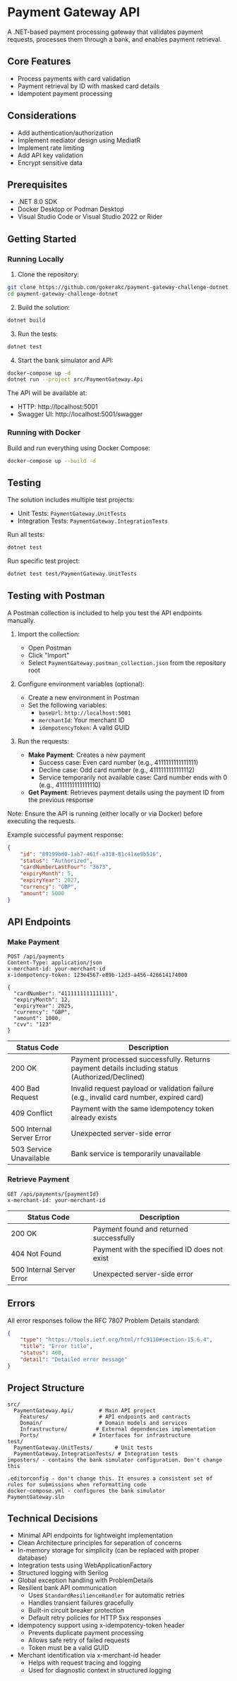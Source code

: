 # Payment Gateway API

A .NET-based payment processing gateway that validates payment requests, processes them through a bank, and enables payment retrieval.

## Core Features
- Process payments with card validation
- Payment retrieval by ID with masked card details
- Idempotent payment processing


## Considerations
- Add authentication/authorization
- Implement mediator design using MediatR
- Implement rate limiting
- Add API key validation
- Encrypt sensitive data


## Prerequisites

- .NET 8.0 SDK
- Docker Desktop or Podman Desktop
- Visual Studio Code or Visual Studio 2022 or Rider

## Getting Started

### Running Locally

1. Clone the repository:
```bash
git clone https://github.com/gokerakc/payment-gateway-challenge-dotnet.git
cd payment-gateway-challenge-dotnet
```

2. Build the solution:
```bash
dotnet build
```

3. Run the tests:
```bash
dotnet test
```

4. Start the bank simulator and API:
```bash
docker-compose up -d
dotnet run --project src/PaymentGateway.Api
```

The API will be available at:
- HTTP: http://localhost:5001
- Swagger UI: http://localhost:5001/swagger

### Running with Docker

Build and run everything using Docker Compose:

```bash
docker-compose up --build -d
```

## Testing

The solution includes multiple test projects:

- Unit Tests: `PaymentGateway.UnitTests`
- Integration Tests: `PaymentGateway.IntegrationTests`

Run all tests:
```bash
dotnet test
```

Run specific test project:
```bash
dotnet test test/PaymentGateway.UnitTests
```

## Testing with Postman

A Postman collection is included to help you test the API endpoints manually.

1. Import the collection:
   - Open Postman
   - Click "Import"
   - Select `PaymentGateway.postman_collection.json` from the repository root

2. Configure environment variables (optional):
   - Create a new environment in Postman
   - Set the following variables:
     - `baseUrl`: `http://localhost:5001`
     - `merchantId`: Your merchant ID
     - `idempotencyToken`: A valid GUID

3. Run the requests:
   - **Make Payment**: Creates a new payment
     - Success case: Even card number (e.g., 4111111111111111)
     - Decline case: Odd card number (e.g., 4111111111111112)
     - Service temporarily not available case: Card number ends with 0 (e.g., 4111111111111110)
   - **Get Payment**: Retrieves payment details using the payment ID from the previous response

Note: Ensure the API is running (either locally or via Docker) before executing the requests.

Example successful payment response:
```json
{
    "id": "89199bd0-1ab7-461f-a318-81c41ae9b516",
    "status": "Authorized",
    "cardNumberLastFour": "3673",
    "expiryMonth": 5,
    "expiryYear": 2027,
    "currency": "GBP",
    "amount": 5000
}
```

## API Endpoints

### Make Payment

```http
POST /api/payments
Content-Type: application/json
x-merchant-id: your-merchant-id
x-idempotency-token: 123e4567-e89b-12d3-a456-426614174000

{
  "cardNumber": "4111111111111111",
  "expiryMonth": 12,
  "expiryYear": 2025,
  "currency": "GBP",
  "amount": 1000,
  "cvv": "123"
}
```

| Status Code | Description |
|------------|-------------|
| 200 OK | Payment processed successfully. Returns payment details including status (Authorized/Declined) |
| 400 Bad Request | Invalid request payload or validation failure (e.g., invalid card number, expired card) |
| 409 Conflict | Payment with the same idempotency token already exists |
| 500 Internal Server Error | Unexpected server-side error |
| 503 Service Unavailable | Bank service is temporarily unavailable |

### Retrieve Payment

```http
GET /api/payments/{paymentId}
x-merchant-id: your-merchant-id
```

| Status Code | Description |
|------------|-------------|
| 200 OK | Payment found and returned successfully |
| 404 Not Found | Payment with the specified ID does not exist |
| 500 Internal Server Error | Unexpected server-side error |


## Errors

All error responses follow the RFC 7807 Problem Details standard:

```json
{
    "type": "https://tools.ietf.org/html/rfc9110#section-15.6.4",
    "title": "Error title",
    "status": 400,
    "detail": "Detailed error message"
}
```

## Project Structure

```
src/
  PaymentGateway.Api/        # Main API project
    Features/                # API endpoints and contracts
    Domain/                  # Domain models and services
    Infrastructure/         # External dependencies implementation
    Ports/                 # Interfaces for infrastructure
test/
  PaymentGateway.UnitTests/       # Unit tests
  PaymentGateway.IntegrationTests/ # Integration tests
imposters/ - contains the bank simulator configuration. Don't change this

.editorconfig - don't change this. It ensures a consistent set of rules for submissions when reformatting code
docker-compose.yml - configures the bank simulator
PaymentGateway.sln
```

## Technical Decisions

- Minimal API endpoints for lightweight implementation
- Clean Architecture principles for separation of concerns
- In-memory storage for simplicity (can be replaced with proper database)
- Integration tests using WebApplicationFactory
- Structured logging with Serilog
- Global exception handling with ProblemDetails
- Resilient bank API communication
  - Uses `StandardResilienceHandler` for automatic retries
  - Handles transient failures gracefully
  - Built-in circuit breaker protection
  - Default retry policies for HTTP 5xx responses
- Idempotency support using x-idempotency-token header
  - Prevents duplicate payment processing
  - Allows safe retry of failed requests
  - Token must be a valid GUID
- Merchant identification via x-merchant-id header
  - Helps with request tracing and logging
  - Used for diagnostic context in structured logging
